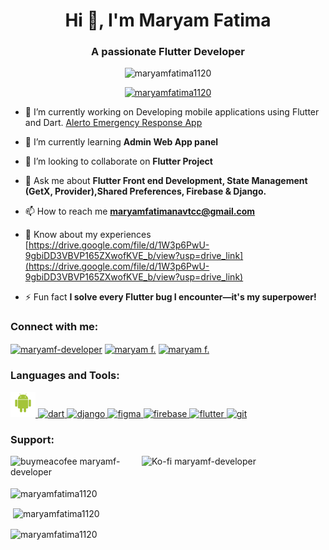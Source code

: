 <h1 align="center">Hi 👋, I'm Maryam Fatima</h1>
<h3 align="center">A passionate Flutter Developer</h3>


<p align="center"> <img src="https://komarev.com/ghpvc/?username=maryamfatima1120&label=Profile%20views&color=0e75b6&style=flat" alt="maryamfatima1120" /> </p>

<p align="center"> <a href="https://github.com/ryo-ma/github-profile-trophy"><img src="https://github-profile-trophy.vercel.app/?username=maryamfatima1120" alt="maryamfatima1120" /></a> </p>

- 🔭 I’m currently working on Developing mobile applications using Flutter and Dart. [Alerto Emergency Response App](https://github.com/MaRyamFatima1120/alerto-emergency-response-app-final)

- 🌱 I’m currently learning **Admin Web App panel**

- 👯 I’m looking to collaborate on **Flutter Project**

- 💬 Ask me about **Flutter Front end Development, State Management (GetX, Provider),Shared Preferences, Firebase & Django.**

- 📫 How to reach me **maryamfatimanavtcc@gmail.com**

- 📄 Know about my experiences [https://drive.google.com/file/d/1W3p6PwU-9gbiDD3VBVP165ZXwofKVE_b/view?usp=drive_link](https://drive.google.com/file/d/1W3p6PwU-9gbiDD3VBVP165ZXwofKVE_b/view?usp=drive_link)

- ⚡ Fun fact **I solve every Flutter bug I encounter—it's my superpower!**

<h3 align="left">Connect with me:</h3>
<p align="left">
<a href="https://linkedin.com/in/maryamf-developer" target="blank"><img align="center" src="https://raw.githubusercontent.com/rahuldkjain/github-profile-readme-generator/master/src/images/icons/Social/linked-in-alt.svg" alt="maryamf-developer" height="30" width="40" /></a>
<a href="https://fb.com/maryam f." target="blank"><img align="center" src="https://raw.githubusercontent.com/rahuldkjain/github-profile-readme-generator/master/src/images/icons/Social/facebook.svg" alt="maryam f." height="30" width="40" /></a>
<a href="https://instagram.com/maryam f." target="blank"><img align="center" src="https://raw.githubusercontent.com/rahuldkjain/github-profile-readme-generator/master/src/images/icons/Social/instagram.svg" alt="maryam f." height="30" width="40" /></a>
</p>

<h3 align="left">Languages and Tools:</h3>
<p align="left"> <a href="https://developer.android.com" target="_blank" rel="noreferrer"> <img src="https://raw.githubusercontent.com/devicons/devicon/master/icons/android/android-original-wordmark.svg" alt="android" width="40" height="40"/> </a> <a href="https://dart.dev" target="_blank" rel="noreferrer"> <img src="https://www.vectorlogo.zone/logos/dartlang/dartlang-icon.svg" alt="dart" width="40" height="40"/> </a> <a href="https://www.djangoproject.com/" target="_blank" rel="noreferrer"> <img src="https://cdn.worldvectorlogo.com/logos/django.svg" alt="django" width="40" height="40"/> </a> <a href="https://www.figma.com/" target="_blank" rel="noreferrer"> <img src="https://www.vectorlogo.zone/logos/figma/figma-icon.svg" alt="figma" width="40" height="40"/> </a> <a href="https://firebase.google.com/" target="_blank" rel="noreferrer"> <img src="https://www.vectorlogo.zone/logos/firebase/firebase-icon.svg" alt="firebase" width="40" height="40"/> </a> <a href="https://flutter.dev" target="_blank" rel="noreferrer"> <img src="https://www.vectorlogo.zone/logos/flutterio/flutterio-icon.svg" alt="flutter" width="40" height="40"/> </a> <a href="https://git-scm.com/" target="_blank" rel="noreferrer"> <img src="https://www.vectorlogo.zone/logos/git-scm/git-scm-icon.svg" alt="git" width="40" height="40"/> </a> </p>

<h3 align="left">Support:</h3>
<p><a href="https://www.buymeacoffee.com/buymeacofee maryamf-developer"> <img align="left" src="https://cdn.buymeacoffee.com/buttons/v2/default-yellow.png" height="50" width="210" alt="buymeacofee maryamf-developer" /></a><a href="https://ko-fi.com/Ko-fi maryamf-developer"> <img align="left" src="https://cdn.ko-fi.com/cdn/kofi3.png?v=3" height="50" width="210" alt="Ko-fi maryamf-developer" /></a></p><br><br>

<p><img align="center" src="https://github-readme-stats.vercel.app/api/top-langs?username=maryamfatima1120&show_icons=true&locale=en&layout=compact" alt="maryamfatima1120" /></p>

<p>&nbsp;<img align="center" src="https://github-readme-stats.vercel.app/api?username=maryamfatima1120&show_icons=true&locale=en" alt="maryamfatima1120" /></p>

<p><img align="center" src="https://github-readme-streak-stats.herokuapp.com/?user=maryamfatima1120&" alt="maryamfatima1120" /></p>
